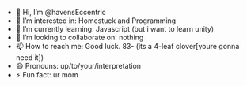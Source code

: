 - 👋 Hi, I’m @havensEccentric
- 👀 I’m interested in: Homestuck and Programming
- 🌱 I’m currently learning: Javascript (but i want to learn unity)
- 💞️ I’m looking to collaborate on: nothing
- 📫 How to reach me: Good luck. 83- (its a 4-leaf clover[youre gonna need it])
- 😄 Pronouns: up/to/your/interpretation
- ⚡ Fun fact: ur mom 

<!---
havensEccentric/havensEccentric is a ✨ special ✨ repository because its `README.md` (this file) appears on your GitHub profile.
You can click the Preview link to take a look at your changes.
--->
